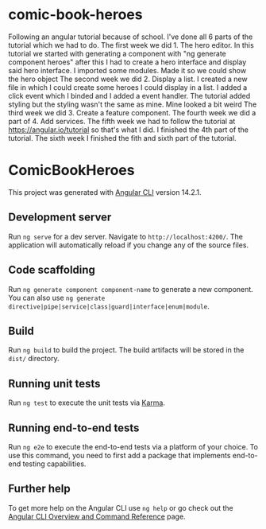 # comic-book-heroes
Following an angular tutorial because of school.
I've done all 6 parts of the tutorial which we had to do.
The first week we did 1. The hero editor.
In this tutorial we started with generating a component with "ng generate component heroes" after this I had to create a hero interface and display said hero interface. I imported some modules. Made it so we could show the hero object
The second week we did 2. Display a list.
I created a new file in which I could create some heroes I could display in a list. I added a click event which I binded and I added a event handler. The tutorial added styling but the styling wasn't the same as mine. Mine looked a bit weird
The third week we did 3. Create a feature component.
The fourth week we did a part of 4. Add services.
The fifth week we had to follow the tutorial at https://angular.io/tutorial so that's what I did. I finished the 4th part of the tutorial.
The sixth week I finished the fith and sixth part of the tutorial.


# ComicBookHeroes

This project was generated with [Angular CLI](https://github.com/angular/angular-cli) version 14.2.1.

## Development server

Run `ng serve` for a dev server. Navigate to `http://localhost:4200/`. The application will automatically reload if you change any of the source files.

## Code scaffolding

Run `ng generate component component-name` to generate a new component. You can also use `ng generate directive|pipe|service|class|guard|interface|enum|module`.

## Build

Run `ng build` to build the project. The build artifacts will be stored in the `dist/` directory.

## Running unit tests

Run `ng test` to execute the unit tests via [Karma](https://karma-runner.github.io).

## Running end-to-end tests

Run `ng e2e` to execute the end-to-end tests via a platform of your choice. To use this command, you need to first add a package that implements end-to-end testing capabilities.

## Further help

To get more help on the Angular CLI use `ng help` or go check out the [Angular CLI Overview and Command Reference](https://angular.io/cli) page.
